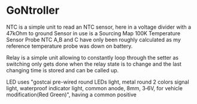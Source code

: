 # GoNtroller

NTC is a simple unit to read an NTC sensor, here in a voltage divider with a 47kOhm to ground
Sensor in use is a Sourcing Map 100K Temperature Sensor Probe NTC
A,B and C have only been roughly calculated as my reference temperature probe was down on battery.

Relay is a simple unit allowing to constantly loop through the setter as switching only gets done
when the relay state is to change and the last changing time is stored and can be called up.

LED uses "gostcai pre-wired round LEDs light, metal round 2 colors signal light, waterproof indicator
light, common anode, 8mm, 3‑6V, for vehicle modification(Red Green)", having a common positive 
